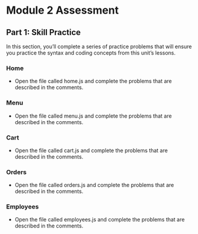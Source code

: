 # Module 2 Assessment

## Part 1: Skill Practice

In this section, you’ll complete a series of practice problems that will ensure you practice the syntax and coding concepts from this unit’s lessons.

### Home

- Open the file called home.js and complete the problems that are described in the comments.

### Menu

- Open the file called menu.js and complete the problems that are described in the comments.

### Cart

- Open the file called cart.js and complete the problems that are described in the comments.

### Orders

- Open the file called orders.js and complete the problems that are described in the comments.

### Employees

- Open the file called employees.js and complete the problems that are described in the comments.
